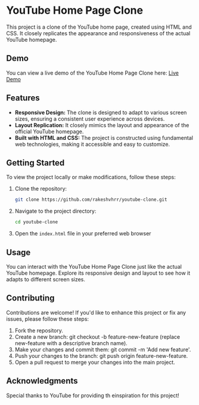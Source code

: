# YouTube Home Page Clone



This project is a clone of the YouTube home page, created using HTML and CSS. It closely replicates the appearance and responsiveness of the actual YouTube homepage.

## Demo

You can view a live demo of the YouTube Home Page Clone here: [Live Demo](link-to-live-demo)

## Features

- **Responsive Design:** The clone is designed to adapt to various screen sizes, ensuring a consistent user experience across devices.
- **Layout Replication:** It closely mimics the layout and appearance of the official YouTube homepage.
- **Built with HTML and CSS:** The project is constructed using fundamental web technologies, making it accessible and easy to customize.

## Getting Started

To view the project locally or make modifications, follow these steps:

1. Clone the repository:

   ```bash
   git clone https://github.com/rakeshvhrr/youtube-clone.git

2. Navigate to the project directory:
   
   ```bash
   cd youtube-clone

3. Open the `index.html` file in your preferred web browser

## Usage

You can interact with the YouTube Home Page Clone just like the actual YouTube homepage. Explore its responsive design and layout to see how it adapts to different screen sizes.

## Contributing 

Contributions are welcome! If you'd like to enhance this project or fix any issues, please follow these steps:

1. Fork the repository.
2. Create a new branch: git checkout -b feature-new-feature (replace new-feature with a descriptive branch name).
3. Make your changes and commit them: git commit -m 'Add new feature'.
4. Push your changes to the branch: git push origin feature-new-feature.
5. Open a pull request to merge your changes into the main project.

## Acknowledgments

Special thanks to YouTube for providing th einspiration for this project!
